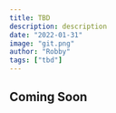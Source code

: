 ```yaml
---
title: TBD
description: description
date: "2022-01-31"
image: "git.png"
author: "Robby"
tags: ["tbd"]
---
```


## Coming Soon
<!---->
<!-- This guide will show you how to install the latest version of Miniconda. Miniconda is a lightweight version of Anaconda: a virtual environment manager for Python. -->
<!---->
<!-- ## Download Install Script -->
<!---->
<!-- ### Linux -->
<!---->
<!-- ``` -->
<!-- wget https://repo.anaconda.com/miniconda/Miniconda3-latest-Linux-x86_64.sh -O ~/miniconda.sh -->
<!-- ``` -->
<!---->
<!-- ### Mac -->
<!---->
<!-- ``` -->
<!-- wget https://repo.anaconda.com/miniconda/Miniconda3-latest-MacOSX-x86_64.sh -O ~/miniconda.sh -->
<!-- ``` -->
<!---->
<!-- ## Install Minconda -->
<!---->
<!-- ``` -->
<!-- sh ~/miniconda.sh -b -f -p  $HOME/.miniconda -->
<!---->
<!-- rm ~/miniconda.sh -->
<!-- ``` -->
<!---->
<!-- ## Setting up your shell -->
<!---->
<!-- If you don't want the conda base environment (you may not want this because as of now there are conflicts with later versions of Python and npm) -->
<!---->
<!-- ``` -->
<!-- conda config --set auto_activate_base false -->
<!-- ``` -->
<!---->
<!-- The first time you run it, it'll create a ./condarc in your home directory with that setting to override the default. -->
<!---->
<!-- Now you can initialize your shell with the following command: -->
<!---->
<!-- ``` -->
<!-- conda init <shell> -->
<!-- ``` -->
<!---->
<!-- Currently available shells are: -->
<!--   - bash -->
<!--   - fish -->
<!--   - powershell -->
<!--   - tcsh -->
<!--   - xonsh -->
<!--   - zsh -->
<!---->
<!---->
<!-- Now close your terminal and open a new one and your conda environment should be fully configured. -->
